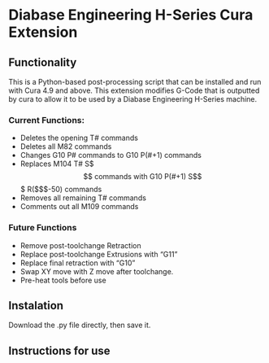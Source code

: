 # Diabase Engineering H-Series Cura Extension

## Functionality
This is a Python-based post-processing script that can be installed and run with Cura 4.9 and above. This extension modifies G-Code that is outputted by cura to allow it to be used by a Diabase Engineering H-Series machine.

### Current Functions:
* Deletes the opening T# commands
* Deletes all M82 commands
* Changes G10 P# commands to G10 P(#+1) commands
* Replaces M104 T# S$$$ commands with G10 P(#+1) S$$$ R($$$-50) commands
* Removes all remaining T# commands
* Comments out all M109 commands

### Future Functions
* Remove post-toolchange Retraction
* Replace post-toolchange Extrusions with “G11”
* Replace final retraction with “G10”
* Swap XY move with Z move after toolchange.
* Pre-heat tools before use

## Instalation
Download the .py file directly, then save it. 

## Instructions for use

